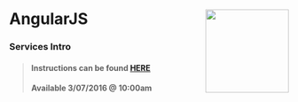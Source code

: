 # AngularJS <img align="right" src="https://github.com/Learning-Fuze/prototypes_C7/blob/assets/assets/images/logos/LF_LOGO.png?raw=true" width="150">
### Services Intro

>#### Instructions can be found <a href="http://learning-fuze.github.io/prototypes_C7/#/AngularJS-Services-Intro" target="_blank">HERE</a>
>#### Available 3/07/2016 @ 10:00am